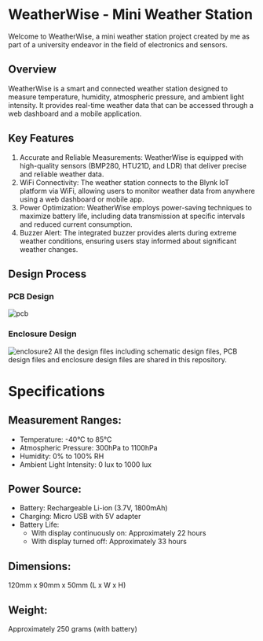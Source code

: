 # WeatherWise - Mini Weather Station
Welcome to WeatherWise, a mini weather station project created by me as part of a university endeavor in the field of electronics and sensors.
## Overview
WeatherWise is a smart and connected weather station designed to measure temperature, humidity, atmospheric pressure, and ambient light intensity. It provides real-time weather data that can be accessed through a web dashboard and a mobile application.
## Key Features
1. Accurate and Reliable Measurements: WeatherWise is equipped with high-quality sensors (BMP280, HTU21D, and LDR) that deliver precise and reliable weather data.
2. WiFi Connectivity: The weather station connects to the Blynk IoT platform via WiFi, allowing users to monitor weather data from anywhere using a web dashboard or mobile app.
3. Power Optimization: WeatherWise employs power-saving techniques to maximize battery life, including data transmission at specific intervals and reduced current consumption.
4. Buzzer Alert: The integrated buzzer provides alerts during extreme weather conditions, ensuring users stay informed about significant weather changes.
## Design Process
### PCB Design
![pcb](https://github.com/SasiniWanigathunga/Mini-Weather-Station/assets/92870335/b7c275fa-4b74-4834-8cb9-7cb28a54b0db)
### Enclosure Design
![enclosure2](https://github.com/SasiniWanigathunga/Mini-Weather-Station/assets/92870335/4e048c23-27f8-40a5-9f4e-1684eb879e60)
All the design files including schematic design files, PCB design files and enclosure design files are shared in this repository. 
# Specifications
## Measurement Ranges:
+ Temperature: -40°C to 85°C
+ Atmospheric Pressure: 300hPa to 1100hPa
+ Humidity: 0% to 100% RH
+ Ambient Light Intensity: 0 lux to 1000 lux
## Power Source:
+ Battery: Rechargeable Li-ion (3.7V, 1800mAh)
+ Charging: Micro USB with 5V adapter
+ Battery Life:
  + With display continuously on: Approximately 22 hours
  + With display turned off: Approximately 33 hours
## Dimensions: 
120mm x 90mm x 50mm (L x W x H)
## Weight: 
Approximately 250 grams (with battery)
